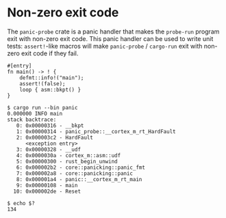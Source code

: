 <!-- TODO remove once panic-probe has been migrated -->
# Non-zero exit code

The `panic-probe` crate is a panic handler that makes the `probe-run` program exit with non-zero exit code.
This panic handler can be used to write unit tests: `assert!`-like macros will make `panic-probe` / `cargo-run` exit with non-zero exit code if they fail.

``` rust,ignore
#[entry]
fn main() -> ! {
    defmt::info!("main");
    assert!(false);
    loop { asm::bkpt() }
}
```

``` console
$ cargo run --bin panic
0.000000 INFO main
stack backtrace:
   0: 0x00000316 - __bkpt
   1: 0x00000314 - panic_probe::__cortex_m_rt_HardFault
   2: 0x000003c2 - HardFault
      <exception entry>
   3: 0x00000328 - __udf
   4: 0x0000030a - cortex_m::asm::udf
   5: 0x00000300 - rust_begin_unwind
   6: 0x000002b2 - core::panicking::panic_fmt
   7: 0x000002a8 - core::panicking::panic
   8: 0x000001a4 - panic::__cortex_m_rt_main
   9: 0x00000108 - main
  10: 0x000002de - Reset

$ echo $?
134
```
